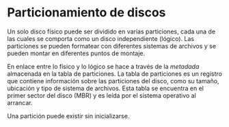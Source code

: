 # Particionamiento de discos

Un solo disco físico puede ser dividido en varias particiones, cada una de las cuales se comporta como un disco independiente (lógico). Las particiones se pueden formatear con diferentes sistemas de archivos y se pueden montar en diferentes puntos de montaje.

En enlace entre lo físico y lo lógico se hace a través de la _metadada_ almacenada en la tabla de particiones. La tabla de particiones es un registro que contiene información sobre las particiones del disco, como su tamaño, ubicación y tipo de sistema de archivos. Esta tabla se encuentra en el primer sector del disco (MBR) y es leída por el sistema operativo al arrancar.

Una partición puede existir sin inicializarse.
